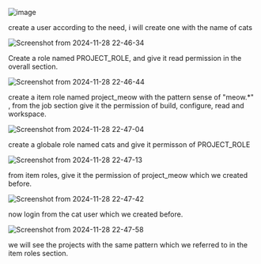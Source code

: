 
![image](https://github.com/user-attachments/assets/853d0507-e31c-4d44-87ad-c20310c77a16)

create a user according to the need, i will create one with the name of cats






![Screenshot from 2024-11-28 22-46-34](https://github.com/user-attachments/assets/a23cd621-8804-4cef-a2cd-6bae29b0c20f)

Create a role named PROJECT_ROLE, and give it read permission in the overall section.




![Screenshot from 2024-11-28 22-46-44](https://github.com/user-attachments/assets/03b1f373-6ff5-4888-8511-1ff9594a8033)

create a item role named project_meow with the pattern sense of "meow.*" , from the job section give it the permission of build, configure, read and workspace.






![Screenshot from 2024-11-28 22-47-04](https://github.com/user-attachments/assets/c344d4ab-d608-4972-ac7b-b9a201513d98)

create a globale role named cats and give it permisson of PROJECT_ROLE






![Screenshot from 2024-11-28 22-47-13](https://github.com/user-attachments/assets/2e8b33d3-33a3-4411-a750-b27589ce283b)

from item roles, give it the permission of project_meow which we created before.






![Screenshot from 2024-11-28 22-47-42](https://github.com/user-attachments/assets/9dbbf4ae-0eed-40c0-b216-b1176c6bd588)

now login from the cat user which we created before.






![Screenshot from 2024-11-28 22-47-58](https://github.com/user-attachments/assets/b9fa07eb-2632-4301-8dc9-cd510cb8d58d)

we will see the projects with the same pattern which we referred to in the item roles section.
